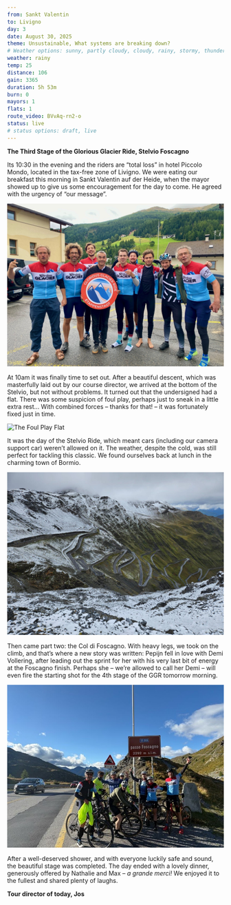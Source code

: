 ```yaml
---
from: Sankt Valentin
to: Livigno
day: 3
date: August 30, 2025
theme: Unsustainable, What systems are breaking down?
# Weather options: sunny, partly cloudy, cloudy, rainy, stormy, thunder, snowy, foggy
weather: rainy
temp: 25
distance: 106
gain: 3365
duration: 5h 53m
burn: 0
mayors: 1
flats: 1
route_video: BVvAq-rn2-o
status: live
# status options: draft, live
---
```


**The Third Stage of the Glorious Glacier Ride, Stelvio Foscagno**

Its 10:30 in the evening and the riders are “total loss” in hotel Piccolo Mondo, located in the tax-free zone of Livigno. We were eating our breakfast this morning in Sankt Valentin auf der Heide, when the mayor showed up to give us some encouragement for the day to come. He agreed with the urgency of “our message”.

![With the Mayor of Sankt Valentin](/img/updates/Start_Stelvio.jpeg)

At 10am it was finally time to set out. After a beautiful descent, which was masterfully laid out by our course director, we arrived at the bottom of the Stelvio, but not without problems. It turned out that the undersigned had a flat. There was some suspicion of foul play, perhaps just to sneak in a little extra rest... With combined forces – thanks for that! – it was fortunately fixed just in time.

![The Foul Play Flat](/img/updates/Flat.jpeg)

It was the day of the Stelvio Ride, which meant cars (including our camera support car) weren’t allowed on it. The weather, despite the cold, was still perfect for tackling this classic. We found ourselves back at lunch in the charming town of Bormio.

![The Pass](/img/updates/Stelvio_snow.jpg)

Then came part two: the Col di Foscagno. With heavy legs, we took on the climb, and that’s where a new story was written: Pepijn fell in love with Demi Vollering, after leading out the sprint for her with his very last bit of energy at the Foscagno finish. Perhaps she – we’re allowed to call her Demi – will even fire the starting shot for the 4th stage of the GGR tomorrow morning.

![Col di Foscagno](/img/updates/IMG_9117.jpg)

After a well-deserved shower, and with everyone luckily safe and sound, the beautiful stage was completed. The day ended with a lovely dinner, generously offered by Nathalie and Max – *a grande merci!* We enjoyed it to the fullest and shared plenty of laughs.

**Tour director of today, Jos**

